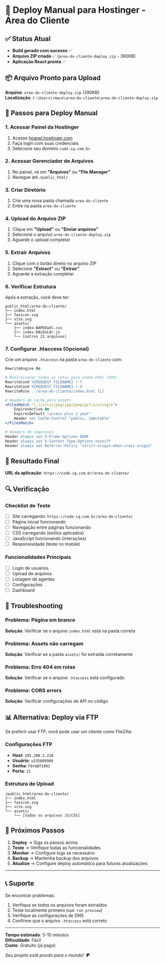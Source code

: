 # 🚀 Deploy Manual para Hostinger - Área do Cliente

## ✅ Status Atual
- **Build gerado com sucesso** ✅
- **Arquivo ZIP criado** ✅ (`area-do-cliente-deploy.zip` - 390KB)
- **Aplicação React pronta** ✅

## 📦 Arquivo Pronto para Upload

**Arquivo**: `area-do-cliente-deploy.zip` (390KB)  
**Localização**: `C:\Users\rmace\area-do-cliente\area-do-cliente-deploy.zip`

## 🎯 Passos para Deploy Manual

### 1. **Acessar Painel da Hostinger**
1. Acesse [hpanel.hostinger.com](https://hpanel.hostinger.com)
2. Faça login com suas credenciais
3. Selecione seu domínio `code-iq.com.br`

### 2. **Acessar Gerenciador de Arquivos**
1. No painel, vá em **"Arquivos"** ou **"File Manager"**
2. Navegue até `/public_html/`

### 3. **Criar Diretório**
1. Crie uma nova pasta chamada `area-do-cliente`
2. Entre na pasta `area-do-cliente`

### 4. **Upload do Arquivo ZIP**
1. Clique em **"Upload"** ou **"Enviar arquivos"**
2. Selecione o arquivo `area-do-cliente-deploy.zip`
3. Aguarde o upload completar

### 5. **Extrair Arquivos**
1. Clique com o botão direito no arquivo ZIP
2. Selecione **"Extract"** ou **"Extrair"**
3. Aguarde a extração completar

### 6. **Verificar Estrutura**
Após a extração, você deve ter:
```
public_html/area-do-cliente/
├── index.html
├── favicon.svg
├── vite.svg
└── assets/
    ├── index-BAPDVwdl.css
    ├── index-DNiEnL8r.js
    └── [outros 21 arquivos]
```

### 7. **Configurar .htaccess (Opcional)**
Crie um arquivo `.htaccess` na pasta `area-do-cliente` com:

```apache
RewriteEngine On

# Redirecionar todas as rotas para index.html (SPA)
RewriteCond %{REQUEST_FILENAME} !-f
RewriteCond %{REQUEST_FILENAME} !-d
RewriteRule . /area-do-cliente/index.html [L]

# Headers de cache para assets
<FilesMatch "\.(js|css|png|jpg|jpeg|gif|ico|svg)$">
    ExpiresActive On
    ExpiresDefault "access plus 1 year"
    Header set Cache-Control "public, immutable"
</FilesMatch>

# Headers de segurança
Header always set X-Frame-Options DENY
Header always set X-Content-Type-Options nosniff
Header always set Referrer-Policy "strict-origin-when-cross-origin"
```

## 🎉 Resultado Final

**URL da aplicação**: `https://code-iq.com.br/area-do-cliente/`

## 🔍 Verificação

### Checklist de Teste
- [ ] Site carregando: `https://code-iq.com.br/area-do-cliente/`
- [ ] Página inicial funcionando
- [ ] Navegação entre páginas funcionando
- [ ] CSS carregando (estilos aplicados)
- [ ] JavaScript funcionando (interações)
- [ ] Responsividade (teste no mobile)

### Funcionalidades Principais
- [ ] Login de usuários
- [ ] Upload de arquivos
- [ ] Listagem de agentes
- [ ] Configurações
- [ ] Dashboard

## 🚨 Troubleshooting

### Problema: Página em branco
**Solução**: Verificar se o arquivo `index.html` está na pasta correta

### Problema: Assets não carregam
**Solução**: Verificar se a pasta `assets/` foi extraída corretamente

### Problema: Erro 404 em rotas
**Solução**: Verificar se o arquivo `.htaccess` está configurado

### Problema: CORS errors
**Solução**: Verificar configurações de API no código

## 📊 Alternativa: Deploy via FTP

Se preferir usar FTP, você pode usar um cliente como FileZilla:

### Configurações FTP
- **Host**: `195.200.3.228`
- **Usuário**: `u535869980`
- **Senha**: `F0rm@T1001`
- **Porta**: `21`

### Estrutura de Upload
```
/public_html/area-do-cliente/
├── index.html
├── favicon.svg
├── vite.svg
└── assets/
    └── [todos os arquivos JS/CSS]
```

## 🎯 Próximos Passos

1. **Deploy** → Siga os passos acima
2. **Teste** → Verifique todas as funcionalidades
3. **Monitor** → Configure logs se necessário
4. **Backup** → Mantenha backup dos arquivos
5. **Atualize** → Configure deploy automático para futuras atualizações

---

## 📞 Suporte

Se encontrar problemas:
1. Verifique se todos os arquivos foram extraídos
2. Teste localmente primeiro (`npm run preview`)
3. Verifique as configurações de DNS
4. Confirme que o arquivo `.htaccess` está correto

---

**Tempo estimado**: 5-10 minutos  
**Dificuldade**: Fácil  
**Custo**: Gratuito (já pago)

*Seu projeto está pronto para o mundo! 🌍*
